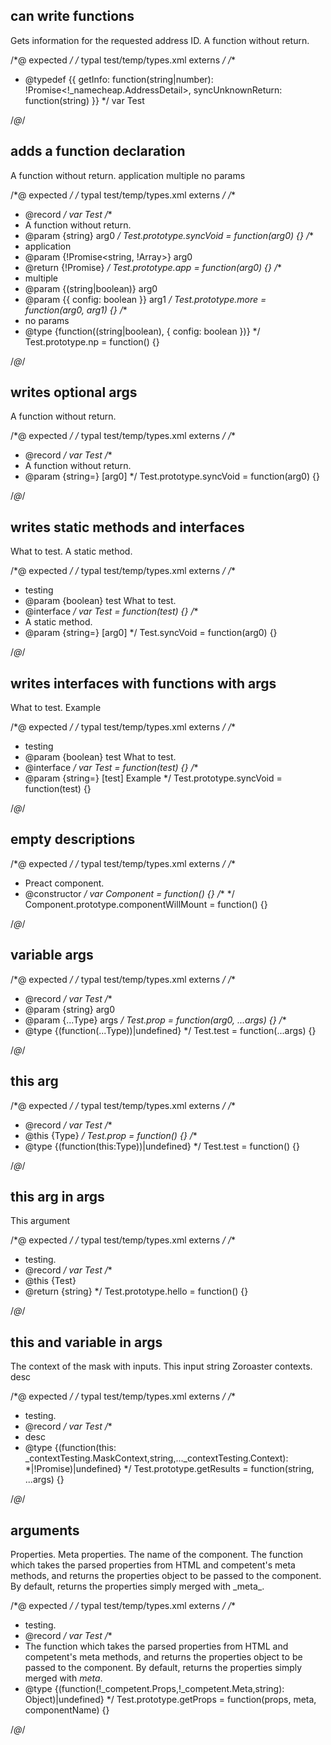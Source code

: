 ## can write functions
<types>
  <type name="Test">
    <function async args="string|number" return="!_namecheap.AddressDetail" name="getInfo">
      Gets information for the requested address ID.
    </function>
    <fn args="string" name="syncUnknownReturn">
      A function without return.
    </fn>
  </type>
</types>

/*@ expected */
/* typal test/temp/types.xml externs */
/**
 * @typedef {{ getInfo: function(string|number): !Promise<!_namecheap.AddressDetail>, syncUnknownReturn: function(string) }}
 */
var Test

/*@*/

## adds a function declaration
<types>
  <type record name="Test">
    <fn args="string" name="syncVoid">
      A function without return.
    </fn>
    <fn async args="!Promise<string, !Array<boolean>>" name="app">
      application
    </fn>
    <fn args="(string|boolean), { config: boolean }" name="more">
      multiple
    </fn>
    <fn noParams args="(string|boolean), { config: boolean }" name="np">
      no params
    </fn>
  </type>
</types>

/*@ expected */
/* typal test/temp/types.xml externs */
/**
 * @record
 */
var Test
/**
 * A function without return.
 * @param {string} arg0
 */
Test.prototype.syncVoid = function(arg0) {}
/**
 * application
 * @param {!Promise<string, !Array<boolean>>} arg0
 * @return {!Promise}
 */
Test.prototype.app = function(arg0) {}
/**
 * multiple
 * @param {(string|boolean)} arg0
 * @param {{ config: boolean }} arg1
 */
Test.prototype.more = function(arg0, arg1) {}
/**
 * no params
 * @type {function((string|boolean), { config: boolean })}
 */
Test.prototype.np = function() {}

/*@*/

## writes optional args
<types>
  <type record name="Test">
    <fn args="string=" name="syncVoid">
      A function without return.
    </fn>
  </type>
</types>

/*@ expected */
/* typal test/temp/types.xml externs */
/**
 * @record
 */
var Test
/**
 * A function without return.
 * @param {string=} [arg0]
 */
Test.prototype.syncVoid = function(arg0) {}

/*@*/

## writes static methods and interfaces
<types>
  <interface name="Test" desc="testing">
    <arg boolean name="test">What to test.</arg>
    <static args="string=" name="syncVoid">
      A static method.
    </static>
  </interface>
</types>

/*@ expected */
/* typal test/temp/types.xml externs */
/**
 * testing
 * @param {boolean} test What to test.
 * @interface
 */
var Test = function(test) {}
/**
 * A static method.
 * @param {string=} [arg0]
 */
Test.syncVoid = function(arg0) {}

/*@*/

## writes interfaces with functions with args
<types>
  <interface name="Test" desc="testing">
    <arg boolean name="test">What to test.</arg>
    <function args="string=" name="syncVoid">
      <arg string name="test">Example</arg>
    </function>
  </interface>
</types>

/*@ expected */
/* typal test/temp/types.xml externs */
/**
 * testing
 * @param {boolean} test What to test.
 * @interface
 */
var Test = function(test) {}
/**
 * @param {string=} [test] Example
 */
Test.prototype.syncVoid = function(test) {}

/*@*/

## empty descriptions
<types>
  <constructor name="Component" desc="Preact component.">
    <fn name="componentWillMount" />
  </constructor>
</types>

/*@ expected */
/* typal test/temp/types.xml externs */
/**
 * Preact component.
 * @constructor
 */
var Component = function() {}
/**
 */
Component.prototype.componentWillMount = function() {}

/*@*/

## variable args
<types>
  <type record name="Test">
    <prop static name="prop" type="function(string, ...Type)" />
    <static args="...Type" name="test" opt />
  </type>
</types>

/*@ expected */
/* typal test/temp/types.xml externs */
/**
 * @record
 */
var Test
/**
 * @param {string} arg0
 * @param {...Type} args
 */
Test.prop = function(arg0, ...args) {}
/**
 * @type {(function(...Type))|undefined}
 */
Test.test = function(...args) {}

/*@*/

## this arg
<types>
  <type record name="Test">
    <prop static name="prop" type="function(this:Type)" />
    <static args="this:Type" name="test" opt />
  </type>
</types>

/*@ expected */
/* typal test/temp/types.xml externs */
/**
 * @record
 */
var Test
/**
 * @this {Type}
 */
Test.prop = function() {}
/**
 * @type {(function(this:Type))|undefined}
 */
Test.test = function() {}

/*@*/


## this arg in args
<types>
  <type record name="Test" desc="testing.">
    <fn name="hello" return="string">
      <arg type="Test" name="this">This argument</arg>
    </fn>
  </type>
</types>

/*@ expected */
/* typal test/temp/types.xml externs */
/**
 * testing.
 * @record
 */
var Test
/**
 * @this {Test}
 * @return {string}
 */
Test.prototype.hello = function() {}

/*@*/

## this and variable in args
<types>
  <type record name="Test" desc="testing.">
    <fn opt name="getResults" return="*|!Promise">
      <arg name="this" type="_contextTesting.MaskContext">
        The context of the mask with inputs.
      </arg>
      <arg name="string" type="string">
        This input string
      </arg>
      <arg name="...contexts" type="_contextTesting.Context">
        Zoroaster contexts.
      </arg>
      desc
    </fn>
  </type>
</types>

/*@ expected */
/* typal test/temp/types.xml externs */
/**
 * testing.
 * @record
 */
var Test
/**
 * desc
 * @type {(function(this: _contextTesting.MaskContext,string,..._contextTesting.Context): *|!Promise)|undefined}
 */
Test.prototype.getResults = function(string, ...args) {}

/*@*/

## arguments
<types>
  <type record name="Test" desc="testing.">
    <fn opt name="getProps" return="Object">
      <arg name="props" type="!_competent.Props">Properties.</arg>
      <arg name="meta" type="!_competent.Meta">Meta properties.</arg>
      <arg string name="componentName">The name of the component.</arg>
      The function which takes the parsed properties from HTML and competent's meta methods, and returns the properties object to be passed to the component. By default, returns the properties simply merged with _meta_.
    </fn>
  </type>
</types>

/*@ expected */
/* typal test/temp/types.xml externs */
/**
 * testing.
 * @record
 */
var Test
/**
 * The function which takes the parsed properties from HTML and competent's meta methods, and returns the properties object to be passed to the component. By default, returns the properties simply merged with _meta_.
 * @type {(function(!_competent.Props,!_competent.Meta,string): Object)|undefined}
 */
Test.prototype.getProps = function(props, meta, componentName) {}

/*@*/


